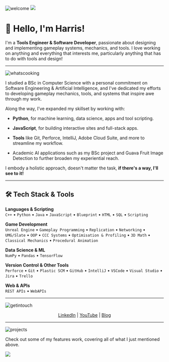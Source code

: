 
![welcome](https://github.com/user-attachments/assets/7b38fc78-cbf9-4e0b-9272-a3478420c3f5)
![](https://komarev.com/ghpvc/?username=PrimalRex&color=blueviolet)

# 👋 Hello, I'm Harris!

I'm a **Tools Engineer & Software Developer**, passionate about designing and implementing gameplay systems, mechanics, and tools. I love working on anything and everything that interests me, particularly anything that has to do with tools and design!

---

![whatscooking](https://github.com/user-attachments/assets/3f436d68-90e8-4718-8116-09f58ebf29d4)

I studied a BSc in Computer Science with a personal commitment on Software Engineering & Artificial Intelligence, and I've dedicated my efforts to developing gameplay mechanics, tools, and systems that inspire awe through my work.

Along the way, I’ve expanded my skillset by working with:

- **Python**, for machine learning, data science, apps and tool scripting.

- **JavaScript**, for building interactive sites and full-stack apps.

- **Tools** like Git, Perforce, IntelliJ, Adobe Cloud Suite, and more to streamline my workflow.
  
- Academic AI applications such as my BSc project and Guava Fruit Image Detection to further broaden my experiential reach.
  
I embody a holistic approach, doesn't matter the task, **if there's a way, I'll see to it!**


---

## 🛠 Tech Stack & Tools

**Languages & Scripting**  
`C++` • `Python` • `Java` • `JavaScript` • `Blueprint` • `HTML` • `SQL` • `Scripting`

**Game Development**  
`Unreal Engine` • `Gameplay Programming` • `Replication` • `Networking` • `UMG/Slate` • `OOP` • `CCC Systems` • `Optimisation & Profiling` • `3D Math` • `Classical Mechanics` • `Procedural Animation`

**Data Science & ML**  
`NumPy` • `Pandas` • `TensorFlow`

**Version Control & Other Tools**  
`Perforce` • `Git` • `Plastic SCM` • `GitHub` • `IntelliJ` • `VSCode` • `Visual Studio` • `Jira` • `Trello`

**Web & APIs**  
`REST APIs` • `WebAPIs`

---

![getintouch](https://github.com/user-attachments/assets/3499b102-2e7d-4204-8f5d-3620e513fcbf)



<p align="center">
  <a href="https://www.linkedin.com/in/harris-barra-a8b688231/">LinkedIn</a> |
  <a href="https://www.youtube.com/@THEPRIMALREX">YouTube</a> |
  <a href="https://harrisbarra.medium.com">Blog</a>
</p>

---

![projects](https://github.com/user-attachments/assets/9dc89420-e6ee-401c-87f5-58f81ef76be2)

Check out some of my features work, covering all of what I just mentioned above.

![](https://readme-typing-svg.herokuapp.com/?lines=Thanks+for+reading!;Feel+free+to+explore+my+work+and+don't+hesitate+to+reach+out+if+you+have+any+questions!&font=Helvetica%20Code¢er=true&width=1080&height=50)
